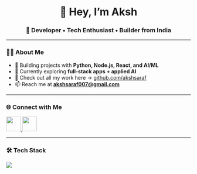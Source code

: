 <h1 align="center">👋 Hey, I’m Aksh</h1>
<h3 align="center">🚀 Developer • Tech Enthusiast • Builder from India</h3>


---

### 🧑‍💻 About Me
- 🔨 Building projects with **Python, Node.js, React, and AI/ML**
- 🌱 Currently exploring **full-stack apps + applied AI**
- 📂 Check out all my work here → [github.com/akshsaraf](https://github.com/akshsaraf)
- 📫 Reach me at **akshsaraf007@gmail.com**

---

### 🌐 Connect with Me
<p>
<a href="https://twitter.com/akshsaraf1" target="_blank">
  <img src="https://skillicons.dev/icons?i=twitter" width="40" />
</a>
<a href="https://instagram.com/akshsaraf7" target="_blank">
  <img src="https://skillicons.dev/icons?i=instagram" width="40" />
</a>
</p>

---

### 🛠️ Tech Stack
<p>
  <img src="https://skillicons.dev/icons?i=python,js,nodejs,react,mongodb,mysql,html,css,bootstrap,git,figma,firebase,opencv,tensorflow" />
</p>
